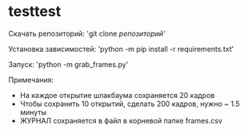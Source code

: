 # testtest

Скачать репозиторий:
'git clone *репозиторий*'

Установка зависимостей:
'python -m pip install -r requirements.txt'

Запуск:
'python -m grab_frames.py'

Примечания:
- На каждое открытие шлакбаума сохраняется 20 кадров
- Чтобы сохранить 10 открытий, сделать 200 кадров, нужно ~ 1.5 минуты
- ЖУРНАЛ сохраняется в файл в корневой папке frames.csv
